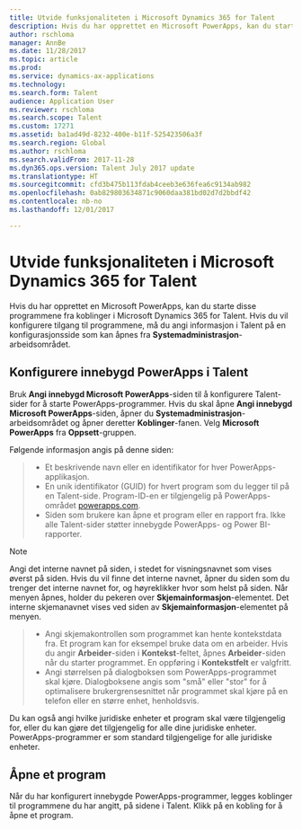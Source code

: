 ```yaml
---
title: Utvide funksjonaliteten i Microsoft Dynamics 365 for Talent
description: Hvis du har opprettet en Microsoft PowerApps, kan du starte disse programmene fra koblinger i Microsoft Dynamics 365 for Talent.
author: rschloma
manager: AnnBe
ms.date: 11/28/2017
ms.topic: article
ms.prod: 
ms.service: dynamics-ax-applications
ms.technology: 
ms.search.form: Talent
audience: Application User
ms.reviewer: rschloma
ms.search.scope: Talent
ms.custom: 17271
ms.assetid: ba1ad49d-8232-400e-b11f-525423506a3f
ms.search.region: Global
ms.author: rschloma
ms.search.validFrom: 2017-11-28
ms.dyn365.ops.version: Talent July 2017 update
ms.translationtype: HT
ms.sourcegitcommit: cfd3b475b113fdab4ceeb3e636fea6c9134ab982
ms.openlocfilehash: 0ab829803634871c9060daa381bd02d7d2bbdf42
ms.contentlocale: nb-no
ms.lasthandoff: 12/01/2017

---
```

# <a name="extend-the-functionality-of-microsoft-dynamics-365-for-talent"></a>Utvide funksjonaliteten i Microsoft Dynamics 365 for Talent
Hvis du har opprettet en Microsoft PowerApps, kan du starte disse programmene fra koblinger i Microsoft Dynamics 365 for Talent. Hvis du vil konfigurere tilgang til programmene, må du angi informasjon i Talent på en konfigurasjonsside som kan åpnes fra **Systemadministrasjon**-arbeidsområdet.

## <a name="configuring-embedded-powerapps-within-talent"></a>Konfigurere innebygd PowerApps i Talent
Bruk **Angi innebygd Microsoft PowerApps**-siden til å konfigurere Talent-sider for å starte PowerApps-programmer. Hvis du skal åpne **Angi innebygd Microsoft PowerApps**-siden, åpner du **Systemadministrasjon**-arbeidsområdet og åpner deretter **Koblinger**-fanen. Velg **Microsoft PowerApps** fra **Oppsett**-gruppen. 

Følgende informasjon angis på denne siden: 

> - Et beskrivende navn eller en identifikator for hver PowerApps-applikasjon.
> - En unik identifikator (GUID) for hvert program som du legger til på en Talent-side. Program-ID-en er tilgjengelig på PowerApps-området [powerapps.com](http://powerapps.com/). 
> - Siden som brukere kan åpne et program eller en rapport fra. Ikke alle Talent-sider støtter innebygde PowerApps- og Power BI-rapporter. 

 > [!NOTE]
 >  Angi det interne navnet på siden, i stedet for visningsnavnet som vises øverst på siden. Hvis du vil finne det interne navnet, åpner du siden som du trenger det interne navnet for, og høyreklikker hvor som helst på siden. Når menyen åpnes, holder du pekeren over **Skjemainformasjon**-elementet. Det interne skjemanavnet vises ved siden av **Skjemainformasjon**-elementet på menyen.
 
> - Angi skjemakontrollen som programmet kan hente kontekstdata fra. Et program kan for eksempel bruke data om en arbeider. Hvis du angir **Arbeider**-siden i **Kontekst**-feltet, åpnes **Arbeider**-siden når du starter programmet. En oppføring i **Kontekstfelt** er valgfritt. 
> - Angi størrelsen på dialogboksen som PowerApps-programmet skal kjøre. Dialogboksene angis som "små" eller "stor" for å optimalisere brukergrensesnittet når programmet skal kjøre på en telefon eller en større enhet, henholdsvis. 

Du kan også angi hvilke juridiske enheter et program skal være tilgjengelig for, eller du kan gjøre det tilgjengelig for alle dine juridiske enheter. PowerApps-programmer er som standard tilgjengelige for alle juridiske enheter.

## <a name="opening-an-application"></a>Åpne et program
Når du har konfigurert innebygde PowerApps-programmer, legges koblinger til programmene du har angitt, på sidene i Talent. Klikk på en kobling for å åpne et program. 



